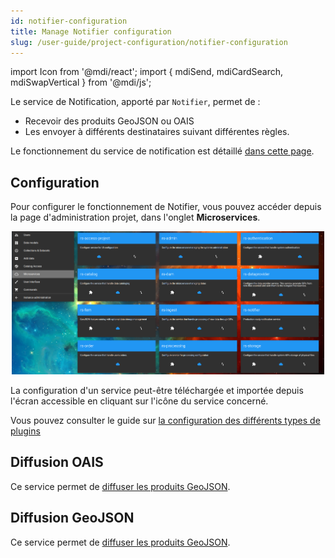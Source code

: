 ```yaml
---
id: notifier-configuration
title: Manage Notifier configuration
slug: /user-guide/project-configuration/notifier-configuration
---
```


import Icon from '@mdi/react';
import { mdiSend, mdiCardSearch, mdiSwapVertical  } from '@mdi/js';


Le service de Notification, apporté par `Notifier`, permet de :
*   Recevoir des produits GeoJSON ou OAIS
*   Les envoyer à différents destinataires suivant différentes règles.

Le fonctionnement du service de notification est détaillé [dans cette page](../../development/services/notifier/overview.md).
## Configuration

Pour configurer le fonctionnement de Notifier, vous pouvez accéder depuis la page d'administration projet, dans l'onglet **Microservices**.

<div align="center">
  <img src="/images/user-documentation/v1.4/2-project-configuration/microservices/microservices-configure.png" alt="configuration microservices" width="500"/> 
</div>

La configuration d'un service peut-être
téléchargée et importée depuis l'écran accessible en cliquant sur l'icône <Icon path={mdiSwapVertical} size={1.3} />
du service concerné.

Vous pouvez consulter le guide sur [la configuration des différents types de plugins](../../development/services/notifier/plugins/notifier-intro-plugins.md)

## Diffusion OAIS

Ce service permet de [diffuser les produits GeoJSON](../4_1-ingest/oais-dissemination.md).

## Diffusion GeoJSON

Ce service permet de [diffuser les produits GeoJSON](../4_3-fem/feature-dissemination.md).
